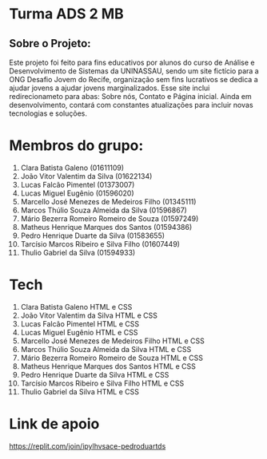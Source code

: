 # Turma ADS 2 MB

## Sobre o Projeto: 
  Este projeto foi feito para fins educativos por alunos do curso de Análise e Desenvolvimento de Sistemas da UNINASSAU, sendo um site fictício para a ONG Desafio Jovem do Recife, organização sem fins lucrativos se dedica a ajudar jovens a ajudar jovens marginalizados. Esse site inclui redirecionameto para abas: Sobre nós, Contato e Página inicial. Ainda em desenvolvimento, contará com constantes atualizações para incluir novas tecnologias e soluções. 

# Membros do grupo:

1. Clara Batista Galeno (01611109)
2. João Vitor Valentim da Silva (01622134)
3. Lucas Falcão Pimentel (01373007)
4. Lucas Miguel Eugênio (01596020)
5. Marcello José Menezes de Medeiros Filho (01345111)
6. Marcos Thúlio Souza Almeida da Silva (01596867)
7. Mário Bezerra Romeiro Romeiro de Souza (01597249)
8. Matheus Henrique Marques dos Santos (01594386)
9. Pedro Henrique Duarte da Silva (01583655)
10. Tarcísio Marcos Ribeiro e Silva Filho (01607449)
11. Thulio Gabriel da Silva (01594933)

# Tech

1. Clara Batista Galeno HTML e CSS
2. João Vitor Valentim da Silva HTML e CSS
3. Lucas Falcão Pimentel HTML e CSS
4. Lucas Miguel Eugênio HTML e CSS
5. Marcello José Menezes de Medeiros Filho HTML e CSS
6. Marcos Thúlio Souza Almeida da Silva HTML e CSS
7. Mário Bezerra Romeiro Romeiro de Souza HTML e CSS
8. Matheus Henrique Marques dos Santos HTML e CSS
9. Pedro Henrique Duarte da Silva HTML e CSS
10. Tarcísio Marcos Ribeiro e Silva Filho HTML e CSS
11. Thulio Gabriel da Silva HTML e CSS





# Link de apoio

https://replit.com/join/ipylhvsace-pedroduartds 

